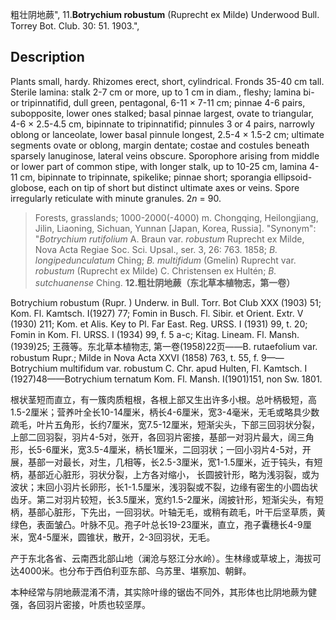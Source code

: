粗壮阴地蕨",
11.**Botrychium robustum** (Ruprecht ex Milde) Underwood Bull. Torrey Bot. Club. 30: 51. 1903.",

## Description
Plants small, hardy. Rhizomes erect, short, cylindrical. Fronds 35-40 cm tall. Sterile lamina: stalk 2-7 cm or more, up to 1 cm in diam., fleshy; lamina bi- or tripinnatifid, dull green, pentagonal, 6-11 × 7-11 cm; pinnae 4-6 pairs, subopposite, lower ones stalked; basal pinnae largest, ovate to triangular, 4-6 × 2.5-4.5 cm, bipinnate to tripinnatifid; pinnules 3 or 4 pairs, narrowly oblong or lanceolate, lower basal pinnule longest, 2.5-4 × 1.5-2 cm; ultimate segments ovate or oblong, margin dentate; costae and costules beneath sparsely lanuginose, lateral veins obscure. Sporophore arising from middle or lower part of common stipe, with longer stalk, up to 10-25 cm, lamina 4-11 cm, bipinnate to tripinnate, spikelike; pinnae short; sporangia ellipsoid-globose, each on tip of short but distinct ultimate axes or veins. Spore irregularly reticulate with minute granules. 2*n* = 90.

> Forests, grasslands; 1000-2000(-4000) m. Chongqing, Heilongjiang, Jilin, Liaoning, Sichuan, Yunnan [Japan, Korea, Russia].
  "Synonym": "*Botrychium rutifolium* A. Braun var. *robustum* Ruprecht ex Milde, Nova Acta Regiae Soc. Sci. Upsal., ser. 3, 26: 763. 1858; *B. longipedunculatum* Ching; *B. multifidum* (Gmelin) Ruprecht var. *robustum* (Ruprecht ex Milde) C. Christensen ex Hultén; *B. sutchuanense* Ching.
**12.粗壮阴地蕨（东北草本植物志，第一卷）**

Botrychium robustum (Rupr. ) Underw. in Bull. Torr. Bot Club XXX (1903) 51; Kom. Fl. Kamtsch. I(1927) 77; Fomin in Busch. Fl. Sibir. et Orient. Extr. V (1930) 211; Kom. et Alis. Key to Pl. Far East. Reg. URSS. I (1931) 99, t. 20; Fomin in Kom. Fl. URSS. I (1934) 99, f. 5 a-c; Kitag. Lineam. Fl. Mansh. (1939)25; 王薇等。东北草本植物志, 第一卷(1958)22页——B. rutaefolium var. robustum Rupr.; Milde in Nova Acta XXVI (1858) 763, t. 55, f. 9——Botrychium multifidum var. robustum C. Chr. apud Hulten, Fl. Kamtsch. I (1927)48——Botrychium ternatum Kom. Fl. Mansh. I(1901)151, non Sw. 1801.

根状茎短而直立，有一簇肉质粗根，各根上部又生出许多小根。总叶柄极短，高1.5-2厘米；营养叶全长10-14厘米，柄长4-6厘米，宽3-4毫米，无毛或略具少数疏毛，叶片五角形，长约7厘米，宽7.5-12厘米，短渐尖头，下部三回羽状分裂，上部二回羽裂，羽片4-5对，张开，各回羽片密接，基部一对羽片最大，阔三角形，长5-6厘米，宽3.5-4厘米，柄长1厘米，二回羽状；一回小羽片4-5对，开展，基部一对最长，对生，几相等，长2.5-3厘米，宽1-1.5厘米，近于钝头，有短柄，基部近心脏形，羽状分裂，上方各对缩小， 长圆披针形，略为浅羽裂，或为波状；末回小羽片长卵形，长1-1.5厘米，浅羽裂或不裂，边缘有密生的小圆齿状齿牙。第二对羽片较短，长3.5厘米，宽约1.5-2厘米，阔披针形，短渐尖头，有短柄，基部心脏形，下先出，一回羽状。叶轴无毛，或稍有疏毛，叶干后坚草质，黄绿色，表面皱凸。叶脉不见。孢子叶总长19-23厘米，直立，孢子囊穗长4-9厘米，宽4-5厘米，圆锥状，散开，2-3回羽状，无毛。

产于东北各省、云南西北部山地（澜沧与怒江分水岭）。生林缘或草坡上，海拔可达4000米。也分布于西伯利亚东部、乌苏里、堪察加、朝鲜。

本种经常与阴地蕨混淆不清，其实除叶缘的锯齿不同外，其形体也比阴地蕨为健强，各回羽片密接，叶质也较坚厚。
